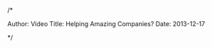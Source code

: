 /*

Author: Video
Title: Helping Amazing Companies?
Date:  2013-12-17

*/

<div class="video-container">

<!-- <iframe width="420" height="315" src="//www.youtube.com/v/tt_ZLD9ta-I?showinfo=0&amp;autoplay=0"></iframe> -->

<object width="420" height="315"><param name="movie" value="//www.youtube.com/v/tt_ZLD9ta-I?version=3&amp;hl=en_US&amp;rel=0"></param><param name="allowFullScreen" value="true"></param><param name="allowscriptaccess" value="always"></param><embed src="//www.youtube.com/v/tt_ZLD9ta-I?version=3&amp;hl=en_US&amp;rel=0" type="application/x-shockwave-flash" width="420" height="315" allowscriptaccess="always" allowfullscreen="true"></embed></object>

</div>